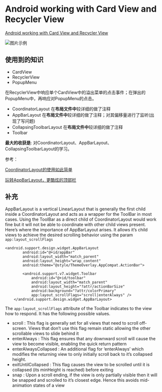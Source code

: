 # Android working with Card View and Recycler View

[Android working with Card View and Recycler View](http://www.androidhive.info/2016/05/android-working-with-card-view-and-recycler-view/)  

![图片示例](./CardView.gif)

## 使用到的知识

- CardView
- RecyclerView
- PopupMenu

在RecyclerView中响应单个CardView中的溢出菜单的点击事件；在弹出的PopupMenu中，再响应对PopupMenu的点击。


- CoordinatorLayout 在**布局文件中**较详细的做了注释
- AppBarLayout 在**布局文件中**较详细的做了注释；对其偏移量进行了监听(出现了写问题)
- CollapsingToolbarLayout 在**布局文件中**较详细的做了注释
- Toolbar

**最大的收获是**: 对CoordinatorLayout、AppBarLayout、CollapsingToolbarLayout的学习。


参考：

[ CoordinatorLayout的使用如此简单](http://blog.csdn.net/huachao1001/article/details/51554608)  

[ 玩转AppBarLayout，更酷炫的顶部栏](http://blog.csdn.net/huachao1001/article/details/51558835)  


## 补充

AppBarLayout is a vertical LinearLayout that is generally the first child inside a CoordinatorLayout and acts as a wrapper for the ToolBar in most cases. Using the ToolBar as a direct child of CoordinatorLayout would work fine but it will not be able to coordinate with other child views present. Here’s where the importance of AppBarLayout arises. It allows it’s child views to achieve the desired scrolling behavior using the param `app:layout_scrollFlags`

```
<android.support.design.widget.AppBarLayout
        android:id="@+id/appBar"
        android:layout_width="match_parent"
        android:layout_height="wrap_content"
        android:theme="@style/ThemeOverlay.AppCompat.ActionBar">

        <android.support.v7.widget.Toolbar
            android:id="@+id/toolbar"
            android:layout_width="match_parent"
            android:layout_height="?attr/actionBarSize"
            android:background="?attr/colorPrimary"
            app:layout_scrollFlags="scroll|enterAlways" />
    </android.support.design.widget.AppBarLayout>
```

The `app:layout_scrollFlags` attribute of the Toolbar indicates to the view how to respond. It has the following possible values.

- scroll : This flag is generally set for all views that need to scroll off-screen. Views that don’t use this flag remain static allowing the other scrollable views to slide behind it
- enterAlways : This flag ensures that any downward scroll will cause the view to become visible, enabling the quick return pattern
- enterAlwaysCollapsed : An additional flag for ‘enterAlways’ which modifies the returning view to only initially scroll back to it’s collapsed height.
- exitUntilCollapsed : This flag causes the view to be scrolled until it is collapsed (its minHeight is reached) before exiting
- snap : Upon a scroll ending, if the view is only partially visible then it will be snapped and scrolled to it’s closest edge. Hence this avoids mid-animation states of a view